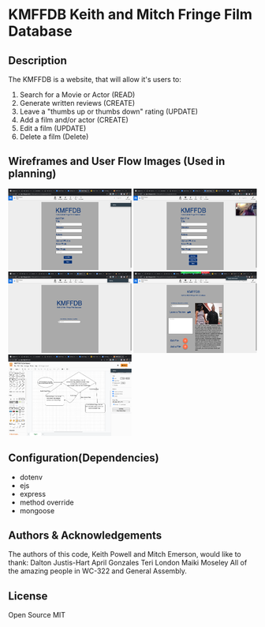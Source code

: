 # KMFFDB Keith and Mitch Fringe Film Database

## Description

The KMFFDB is a website, that will allow it's users to:

 1) Search for a Movie or Actor (READ)
 2) Generate written reviews (CREATE)
 3) Leave a "thumbs up or thumbs down" rating (UPDATE)
 4) Add a film and/or actor (CREATE)
 5) Edit a film (UPDATE)
 6) Delete a film (Delete)

## Wireframes and User Flow Images (Used in planning)

<img src="./public/images/add-page.png" width ="250" height ="165" /> 

<img src="./public/images/edit-page.png" width ="250" height ="165" /> 

<img src="./public/images/index-page.png" width ="250" height ="165" /> 

<img src="./public/images/show-page.png" width ="250" height ="165" /> 

<img src="./public/images/user-flow.png" width ="250" height ="165" /> 

## Configuration(Dependencies)

- dotenv
- ejs
- express
- method override
- mongoose

## Authors & Acknowledgements

The authors of this code, Keith Powell and Mitch Emerson, would like to thank:
Dalton Justis-Hart
April Gonzales
Teri London
Maiki Moseley
All of the amazing people in WC-322
and General Assembly.

## License

Open Source MIT
